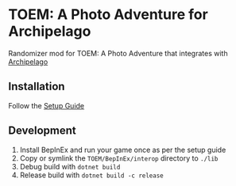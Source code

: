 # TOEM: A Photo Adventure for Archipelago

Randomizer mod for TOEM: A Photo Adventure that integrates with [Archipelago](https://archipelago.gg)

## Installation

Follow the [Setup Guide](https://github.com/bbernardoni/Archipelago/blob/toem/worlds/toem/docs/setup_en.md)

## Development

1. Install BepInEx and run your game once as per the setup guide
2. Copy or symlink the `TOEM/BepInEx/interop` directory to `./lib`
3. Debug build with `dotnet build`
4. Release build with `dotnet build -c release`
